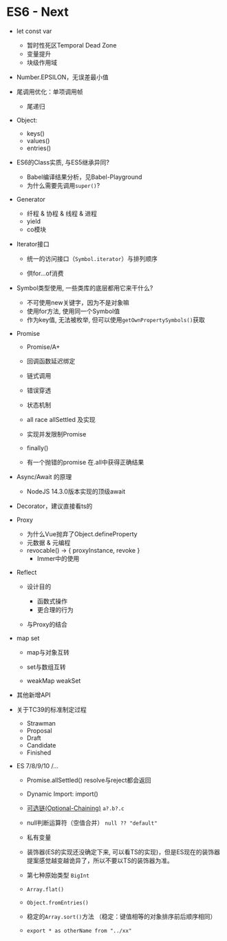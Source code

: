 # ES6 - Next

- let const var

  - 暂时性死区Temporal Dead Zone
  - 变量提升
  - 块级作用域

- Number.EPSILON，无误差最小值

- 尾调用优化：单项调用帧

  - 尾递归

- Object:

  - keys()
  - values()
  - entries()

- ES6的Class实质, 与ES5继承异同?

  - Babel编译结果分析，见Babel-Playground
  - 为什么需要先调用`super()`?

- Generator

  - 纤程 & 协程 & 线程 & 进程
  - yield
  - co模块
  
- Iterator接口

  - 统一的访问接口（`Symbol.iterator`）与排列顺序

  - 供for...of消费

- Symbol类型使用, 一些类库的底层都用它来干什么?
  
  - 不可使用new关键字，因为不是对象嘛
  - 使用for方法, 使用同一个Symbol值
  - 作为key值, 无法被枚举, 但可以使用`getOwnPropertySymbols()`获取
  
- Promise

  - Promise/A+

  - 回调函数延迟绑定
  - 链式调用
  - 错误穿透
  - 状态机制
  - all race allSettled 及实现
  - 实现并发限制Promise
  - finally()
  - 有一个抛错的promise 在.all中获得正确结果

- Async/Await 的原理

  - NodeJS 14.3.0版本实现的顶级await

- Decorator，建议直接看ts的

- Proxy

  - 为什么Vue抛弃了Object.defineProperty
  - 元数据 & 元编程
  - revocable() -> { proxyInstance, revoke }
    - Immer中的使用

- Reflect

  - 设计目的
    - 函数式操作
    - 更合理的行为

  - 与Proxy的结合

- map set

  - map与对象互转
  - set与数组互转

  - weakMap weakSet

- 其他新增API

- 关于TC39的标准制定过程

  - Strawman
  - Proposal
  - Draft
  - Candidate
  - Finished

- ES 7/8/9/10 /...

  - Promise.allSettled() resolve与reject都会返回
  
  - Dynamic Import: import()
  
  - [可选链(Optional-Chaining)](https://github.com/linbudu599/Penumbra) `a?.b?.c`
  - null判断运算符（空值合并） `null ?? "default" `  
  - 私有变量
  - 装饰器(ES的实现还没确定下来, 可以看TS的实现)，但是ES现在的装饰器提案感觉越变越诡异了，所以不要以TS的装饰器为准。
  - 第七种原始类型 `BigInt`
  - `Array.flat()`
  - `Object.fromEntries()`
  - 稳定的`Array.sort()`方法 （稳定：键值相等的对象排序前后顺序相同）
  - `export * as otherName from "../xx"`

